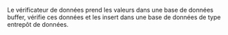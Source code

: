 Le vérificateur de données prend les valeurs dans une base de données buffer, vérifie ces données et les insert dans une base de données de type entrepôt de données.
